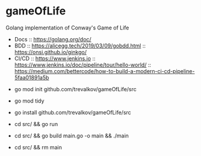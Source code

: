 # gameOfLife
Golang implementation of Conway's Game of Life

- Docs :: https://golang.org/doc/
- BDD :: https://alicegg.tech/2019/03/09/gobdd.html :: https://onsi.github.io/ginkgo/
- CI/CD :: https://www.jenkins.io :: https://www.jenkins.io/doc/pipeline/tour/hello-world/ :: https://medium.com/bettercode/how-to-build-a-modern-ci-cd-pipeline-5faa01891a5b

* go mod init github.com/trevalkov/gameOfLife/src
* go mod tidy
* go install github.com/trevalkov/gameOfLife/src


* cd src/ && go run
* cd src/ && go build main.go -o main && ./main
* cd src/ && rm main
  

